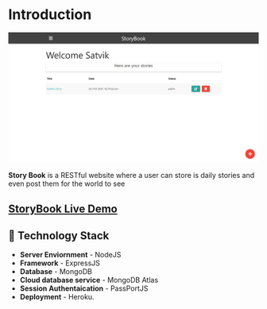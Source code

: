 # Introduction

![](https://github.com/SATVIK2204/Story-Book/blob/main/public/Dashboard.JPG)

**Story Book** is a RESTful website where a user can store is daily stories and even post them for the world to see

## [StoryBook Live Demo](https://nodejs-storyboard.herokuapp.com/)

## 🚧 Technology Stack

- **Server Enviornment** - NodeJS
- **Framework** - ExpressJS
- **Database** - MongoDB
- **Cloud database service** - MongoDB Atlas
- **Session Authentaication** - PassPortJS
- **Deployment** - Heroku.
